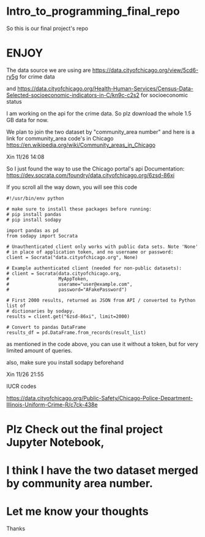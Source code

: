 # Intro_to_programming_final_repo

So this is our final project's repo

# ENJOY

The data source we are using are
https://data.cityofchicago.org/view/5cd6-ry5g
for crime data

and
https://data.cityofchicago.org/Health-Human-Services/Census-Data-Selected-socioeconomic-indicators-in-C/kn9c-c2s2
for socioeconomic status

I am working on the api for the crime data.
So plz download the whole 1.5 GB data for now.

We plan to join the two dataset by "community_area number"
and here is a link for community_area code's in Chicago
https://en.wikipedia.org/wiki/Community_areas_in_Chicago



Xin 11/26 14:08

So I just found the way to use the Chicago portal's api
Documentation: https://dev.socrata.com/foundry/data.cityofchicago.org/6zsd-86xi

If you scroll all the way down, you will see this code

```
#!/usr/bin/env python

# make sure to install these packages before running:
# pip install pandas
# pip install sodapy

import pandas as pd
from sodapy import Socrata

# Unauthenticated client only works with public data sets. Note 'None'
# in place of application token, and no username or password:
client = Socrata("data.cityofchicago.org", None)

# Example authenticated client (needed for non-public datasets):
# client = Socrata(data.cityofchicago.org,
#                  MyAppToken,
#                  userame="user@example.com",
#                  password="AFakePassword")

# First 2000 results, returned as JSON from API / converted to Python list of
# dictionaries by sodapy.
results = client.get("6zsd-86xi", limit=2000)

# Convert to pandas DataFrame
results_df = pd.DataFrame.from_records(result_list)
```

as mentioned in the code above, you can use it without a token,
but for very limited amount of queries.

also, make sure you install sodapy beforehand


Xin 11/26 21:55

IUCR codes

https://data.cityofchicago.org/Public-Safety/Chicago-Police-Department-Illinois-Uniform-Crime-R/c7ck-438e


# Plz Check out the final project Jupyter Notebook,
# I think I have the two dataset merged by community area number.
# Let me know your thoughts

Thanks
